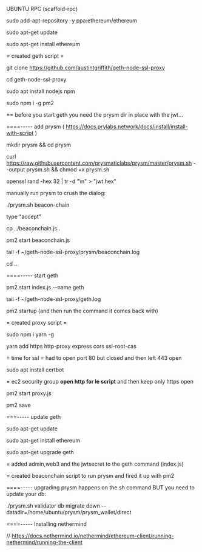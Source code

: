 UBUNTU RPC (scaffold-rpc)

sudo add-apt-repository -y ppa:ethereum/ethereum

sudo apt-get update

sudo apt-get install ethereum

= created geth script =

git clone https://github.com/austintgriffith/geth-node-ssl-proxy

cd geth-node-ssl-proxy

sudo apt install nodejs npm

sudo npm i -g pm2

== before you start geth you need the prysm dir in place with the jwt...



====----- add prysm ( https://docs.prylabs.network/docs/install/install-with-script )

mkdir prysm && cd prysm

curl https://raw.githubusercontent.com/prysmaticlabs/prysm/master/prysm.sh --output prysm.sh && chmod +x prysm.sh

openssl rand -hex 32 | tr -d "\n" > "jwt.hex"

manually run prysm to crush the dialog: 

./prysm.sh beacon-chain

type "accept"

cp ../beaconchain.js .

pm2 start beaconchain.js

tail -f ~/geth-node-ssl-proxy/prysm/beaconchain.log

cd ..

====-----  start geth

pm2 start index.js --name geth

tail -f ~/geth-node-ssl-proxy/geth.log

pm2 startup
(and then run the command it comes back with)

= created proxy script =

sudo npm i yarn -g

yarn add https http-proxy express cors ssl-root-cas

= time for ssl = had to open port 80 but closed and then left 443 open

sudo apt  install certbot

= ec2 security group **open http for le script** and then keep only https open

pm2 start proxy.js

pm2 save

===----- update geth

sudo apt-get update

sudo apt-get install ethereum

sudo apt-get upgrade geth




= added admin,web3 and the jwtsecret to the geth command (index.js)

= created beaconchain script to run prysm and fired it up with pm2

====----- upgrading prysm happens on the sh command BUT you need to update your db:

./prysm.sh validator db migrate down --datadir=/home/ubuntu/prysm/prysm_wallet/direct


====----- Installing nethermind

// https://docs.nethermind.io/nethermind/ethereum-client/running-nethermind/running-the-client




